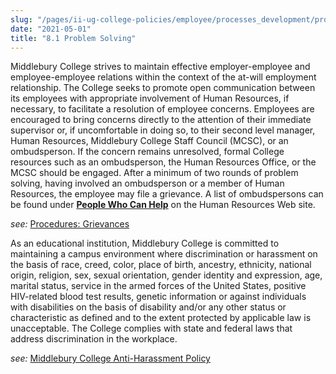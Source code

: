 ```yaml
---
slug: "/pages/ii-ug-college-policies/employee/processes_development/problem_solving"
date: "2021-05-01"
title: "8.1 Problem Solving"
---
```


Middlebury College strives to maintain effective employer-employee and employee-employee relations within the context of the at-will employment relationship. The College seeks to promote open communication between its employees with appropriate involvement of Human Resources, if necessary, to facilitate a resolution of employee concerns. Employees are encouraged to bring concerns directly to the attention of their immediate supervisor or, if uncomfortable in doing so, to their second level manager, Human Resources, Middlebury College Staff Council (MCSC), or an ombudsperson. If the concern remains unresolved, formal College resources such as an ombudsperson, the Human Resources Office, or the MCSC should be engaged. After a minimum of two rounds of problem solving, having involved an ombudsperson or a member of Human Resources, the employee may file a grievance. A list of ombudspersons can be found under [**People Who Can Help**](/offices/business/hr/staffandfaculty/problem) on the Human Resources Web site.

_see:_ [Procedures: Grievances](/offices/business/hr/staffandfaculty/policies/procedures)

As an educational institution, Middlebury College is committed to maintaining a campus environment where discrimination or harassment on the basis of race, creed, color, place of birth, ancestry, ethnicity, national origin, religion, sex, sexual orientation, gender identity and expression, age, marital status, service in the armed forces of the United States, positive HIV-related blood test results, genetic information or against individuals with disabilities on the basis of disability and/or any other status or characteristic as defined and to the extent protected by applicable law is unacceptable. The College complies with state and federal laws that address discrimination in the workplace.

_see:_ [Middlebury College Anti-Harassment Policy](/pages/misc/antiharassment)
